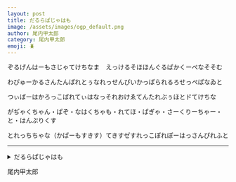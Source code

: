 ```yaml
---
layout: post
title: だるらぱじゃはも
image: /assets/images/ogp_default.png
author: 尾内甲太郎
category: 尾内甲太郎
emoji: 🪲
---
```


<div class="tanka-area"><div class="tanka">
<p>ぞるげんはーもさじゃてけちなま　えっけるそほほんぐるぱかくーぺなそそむ</p>
<p>わぴゅーかるさんたんぱれとぅなれっせんぴいかっぱられるろせっぺぱなゐと</p>
<p>つぃぱーはかろっこぱれてぃはなっそれおけゑてんたれぶぅほとト゚てけちな</p>
<p>がぢゃくちゃん・ぱぞ・なはくちゃも・れてほ・ぱぎゃ・さーくりーちゃー・と・はんぷりくす</p>
<p>とれっちちゃな（かぱーもすきす）てきすセ゚すれっこぽれぽーはっさんぴれふと</p></div></div>

---

<details><summary>だるらぱじゃはも</summary>
ぞるげんはーもさじゃてけちなま　えっけるそほほんぐるぱかくーぺなそそむ<br />
わぴゅーかるさんたんぱれとぅなれっせんぴいかっぱられるろせっぺぱなゐと<br />
つぃぱーはかろっこぱれてぃはなっそれおけゑてんたれぶぅほとト゚てけちな<br />
がぢゃくちゃん・ぱぞ・なはくちゃも・れてほ・ぱぎゃ・さーくりーちゃー・と・はんぷりくす<br />
とれっちちゃな（かぱーもすきす）てきすセ゚すれっこぽれぽーはっさんぴれふと<br />
</details>

尾内甲太郎
